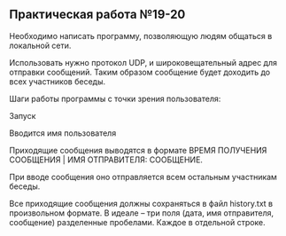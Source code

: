 ## Практическая работа №19-20
Необходимо написать программу, позволяющую людям общаться в локальной сети.

Использовать нужно протокол UDP, и широковещательный адрес для отправки сообщений. Таким образом сообщение будет доходить до всех участников беседы.

Шаги работы программы с точки зрения пользователя:

Запуск

Вводится имя пользователя

Приходящие сообщения выводятся в формате ВРЕМЯ ПОЛУЧЕНИЯ СООБЩЕНИЯ | ИМЯ ОТПРАВИТЕЛЯ: СООБЩЕНИЕ.

При вводе сообщения оно отправляется всем остальным участникам беседы.

Все приходящие сообщения должны сохраняться в файл history.txt в произвольном формате. В идеале – три поля (дата, имя отправителя, сообщение) разделенные пробелами. Каждое в отдельной строке.